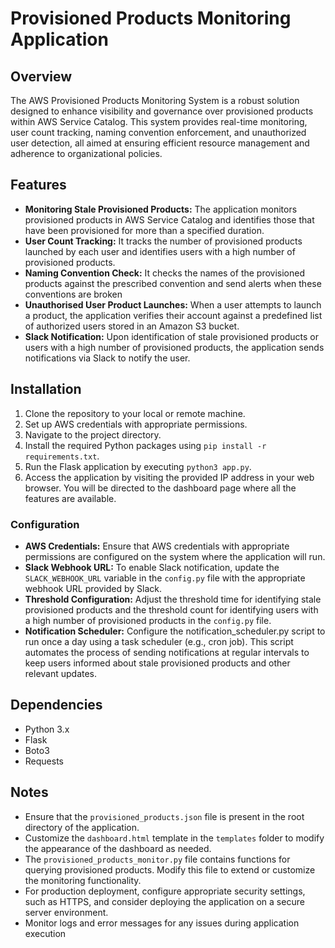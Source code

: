 # Provisioned Products Monitoring Application

## Overview
The AWS Provisioned Products Monitoring System is a robust solution designed to enhance visibility and governance over provisioned products within AWS Service Catalog. This system provides real-time monitoring, user count tracking, naming convention enforcement, and unauthorized user detection, all aimed at ensuring efficient resource management and adherence to organizational policies.

## Features
- **Monitoring Stale Provisioned Products:** The application monitors provisioned products in AWS Service Catalog and identifies those that have been provisioned for more than a specified duration.
- **User Count Tracking:** It tracks the number of provisioned products launched by each user and identifies users with a high number of provisioned products.
- **Naming Convention Check:** It checks the names of the provisioned products against the prescribed convention and send alerts when these conventions are broken
- **Unauthorised User Product Launches:** When a user attempts to launch a product, the application verifies their account against a predefined list of authorized users stored in an Amazon S3 bucket.
- **Slack Notification:** Upon identification of stale provisioned products or users with a high number of provisioned products, the application sends notifications via Slack to notify the user.

## Installation
1. Clone the repository to your local or remote machine.
2. Set up AWS credentials with appropriate permissions.
3. Navigate to the project directory.
4. Install the required Python packages using `pip install -r requirements.txt`.
5. Run the Flask application by executing `python3 app.py`.
6. Access the application by visiting the provided IP address in your web browser. You will be directed to the dashboard page where all the features are available.

### Configuration
- **AWS Credentials:** Ensure that AWS credentials with appropriate permissions are configured on the system where the application will run.
- **Slack Webhook URL:** To enable Slack notification, update the `SLACK_WEBHOOK_URL` variable in the `config.py` file with the appropriate webhook URL provided by Slack.
- **Threshold Configuration:** Adjust the threshold time for identifying stale provisioned products and the threshold count for identifying users with a high number of provisioned products in the `config.py` file.
- **Notification Scheduler:** Configure the notification_scheduler.py script to run once a day using a task scheduler (e.g., cron job). This script automates the process of sending notifications at regular intervals to keep users informed about stale provisioned products and other relevant updates.

## Dependencies
- Python 3.x
- Flask
- Boto3
- Requests 

## Notes
- Ensure that the `provisioned_products.json` file is present in the root directory of the application. 
- Customize the `dashboard.html` template in the `templates` folder to modify the appearance of the dashboard as needed.
- The `provisioned_products_monitor.py` file contains functions for querying provisioned products. Modify this file to extend or customize the monitoring functionality.
- For production deployment, configure appropriate security settings, such as HTTPS, and consider deploying the application on a secure server environment.
- Monitor logs and error messages for any issues during application execution